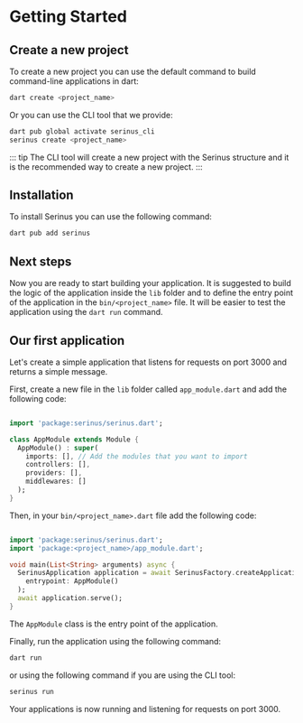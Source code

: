 # Getting Started

## Create a new project

To create a new project you can use the default command to build command-line applications in dart:

```bash
dart create <project_name>
```

Or you can use the CLI tool that we provide:

```bash
dart pub global activate serinus_cli
serinus create <project_name>
```

::: tip
The CLI tool will create a new project with the Serinus structure and it is the recommended way to create a new project.
:::

## Installation

To install Serinus you can use the following command:

```bash
dart pub add serinus
```

## Next steps

Now you are ready to start building your application.
It is suggested to build the logic of the application inside the `lib` folder and to define the entry point of the application in the `bin/<project_name>` file. It will be easier to test the application using the `dart run` command.

## Our first application

Let's create a simple application that listens for requests on port 3000 and returns a simple message.

First, create a new file in the `lib` folder called `app_module.dart` and add the following code:

```dart

import 'package:serinus/serinus.dart';

class AppModule extends Module {
  AppModule() : super(
    imports: [], // Add the modules that you want to import
    controllers: [],
    providers: [],
    middlewares: []
  );
}

```

Then, in your `bin/<project_name>.dart` file add the following code:

```dart

import 'package:serinus/serinus.dart';
import 'package:<project_name>/app_module.dart';

void main(List<String> arguments) async {
  SerinusApplication application = await SerinusFactory.createApplication(
    entrypoint: AppModule()
  );
  await application.serve();
}

```

The `AppModule` class is the entry point of the application.

Finally, run the application using the following command:

```bash
dart run
```

or using the following command if you are using the CLI tool:

```bash
serinus run
```

Your applications is now running and listening for requests on port 3000.
